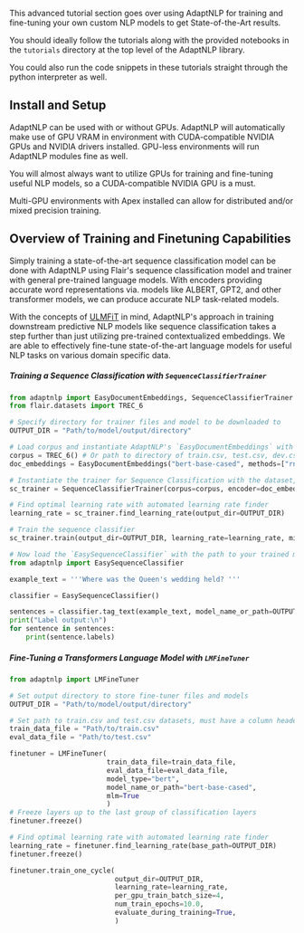 This advanced tutorial section goes over using AdaptNLP for training and fine-tuning your own custom NLP models
to get State-of-the-Art results.

You should ideally follow the tutorials along with the provided notebooks in the `tutorials` directory at the top
level of the AdaptNLP library.

You could also run the code snippets in these tutorials straight through the python interpreter as well.

## Install and Setup

AdaptNLP can be used with or without GPUs.  AdaptNLP will automatically make use of GPU VRAM in environment with
CUDA-compatible NVIDIA GPUs and NVIDIA drivers installed.  GPU-less environments will run AdaptNLP modules fine as well.

You will almost always want to utilize GPUs for training and fine-tuning useful NLP models, so a CUDA-compatible NVIDIA
GPU is a must.

Multi-GPU environments with Apex installed can allow for distributed and/or mixed precision training.

## Overview of Training and Finetuning Capabilities

Simply training a state-of-the-art sequence classification model can be done with AdaptNLP using Flair's sequence 
classification model and trainer with general pre-trained language models.  With encoders providing accurate word 
representations via. models like ALBERT, GPT2, and other transformer models, we can produce accurate NLP task-related
models.

With the concepts of [ULMFiT](https://arxiv.org/abs/1801.06146) in mind, AdaptNLP's approach in training downstream
predictive NLP models like sequence classification takes a step further than just utilizing pre-trained
contextualized embeddings.  We are able to effectively fine-tune state-of-the-art language models for useful NLP
tasks on various domain specific data.

##### Training a Sequence Classification with `SequenceClassifierTrainer`

```python
from adaptnlp import EasyDocumentEmbeddings, SequenceClassifierTrainer
from flair.datasets import TREC_6

# Specify directory for trainer files and model to be downloaded to
OUTPUT_DIR = "Path/to/model/output/directory" 

# Load corpus and instantiate AdaptNLP's `EasyDocumentEmbeddings` with desired embeddings
corpus = TREC_6() # Or path to directory of train.csv, test.csv, dev.csv files at "Path/to/data/directory" 
doc_embeddings = EasyDocumentEmbeddings("bert-base-cased", methods=["rnn"])

# Instantiate the trainer for Sequence Classification with the dataset, embeddings, and mapping of column index of data
sc_trainer = SequenceClassifierTrainer(corpus=corpus, encoder=doc_embeddings)

# Find optimal learning rate with automated learning rate finder
learning_rate = sc_trainer.find_learning_rate(output_dir=OUTPUT_DIR)

# Train the sequence classifier
sc_trainer.train(output_dir=OUTPUT_DIR, learning_rate=learning_rate, mini_batch_size=32, max_epochs=150)

# Now load the `EasySequenceClassifier` with the path to your trained model and run inference on your text.
from adaptnlp import EasySequenceClassifier

example_text = '''Where was the Queen's wedding held? '''

classifier = EasySequenceClassifier()

sentences = classifier.tag_text(example_text, model_name_or_path=OUTPUT_DIR)
print("Label output:\n")
for sentence in sentences:
    print(sentence.labels)
```

##### Fine-Tuning a Transformers Language Model with `LMFineTuner`


```python
from adaptnlp import LMFineTuner

# Set output directory to store fine-tuner files and models
OUTPUT_DIR = "Path/to/model/output/directory" 

# Set path to train.csv and test.csv datasets, must have a column header labeled "text" to specify data to train language model
train_data_file = "Path/to/train.csv" 
eval_data_file = "Path/to/test.csv"

finetuner = LMFineTuner(
                        train_data_file=train_data_file,
                        eval_data_file=eval_data_file,
                        model_type="bert",
                        model_name_or_path="bert-base-cased",
                        mlm=True
                        )
# Freeze layers up to the last group of classification layers
finetuner.freeze()

# Find optimal learning rate with automated learning rate finder
learning_rate = finetuner.find_learning_rate(base_path=OUTPUT_DIR)
finetuner.freeze()

finetuner.train_one_cycle(
                          output_dir=OUTPUT_DIR,
                          learning_rate=learning_rate,
                          per_gpu_train_batch_size=4,
                          num_train_epochs=10.0,
                          evaluate_during_training=True,
                          )
```
